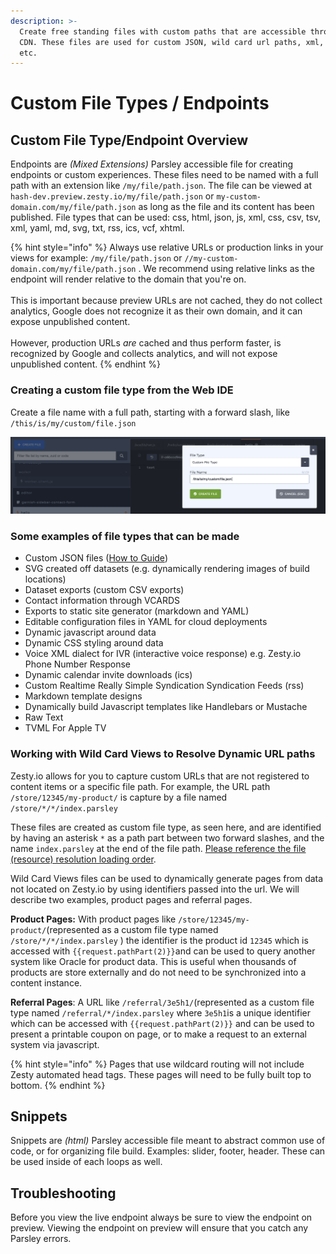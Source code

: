```yaml
---
description: >-
  Create free standing files with custom paths that are accessible through the
  CDN. These files are used for custom JSON, wild card url paths, xml, html,
  etc.
---
```


# Custom File Types / Endpoints

## Custom File Type/Endpoint Overview&#x20;

Endpoints are _(Mixed Extensions)_ Parsley accessible file for creating endpoints or custom experiences. These files need to be named with a full path with an extension like `/my/file/path.json`. The file can be viewed at `hash-dev.preview.zesty.io/my/file/path.json` or `my-custom-domain.com/my/file/path.json` as long as the file and its content has been published. File types that can be used: css, html, json, js, xml, css, csv, tsv, xml, yaml, md, svg, txt, rss, ics, vcf, xhtml.

{% hint style="info" %}
Always use relative URLs or production links in your views for example: `/my/file/path.json`  or  `//my-custom-domain.com/my/file/path.json` . We recommend using relative links as the endpoint will render relative to the domain that you're on.\
\
This is important because preview URLs are not cached, they do not collect analytics, Google does not recognize it as their own domain, and it can expose unpublished content. \
\
However, production URLs _are_ cached and thus perform faster, is recognized by Google  and collects analytics, and will not expose unpublished content.
{% endhint %}

###

### Creating a custom file type from the Web IDE

Create a file name with a full path, starting with a forward slash, like `/this/is/my/custom/file.json`

![Click Create File (blue button top left) and choose custom file type from the dropdown.](../../../.gitbook/assets/custom-endpoint.png)

### Some examples of file types that can be made

* Custom JSON files ([How to Guide](../../../tools/guides/how-to-create-a-customizable-json-endpoint-for-content.md))
* SVG created off datasets (e.g. dynamically rendering images of build locations)
* Dataset exports (custom CSV exports)
* Contact information through VCARDS
* Exports to static site generator (markdown and YAML)
* Editable configuration files in YAML for cloud deployments
* Dynamic javascript around data
* Dynamic CSS styling around data
* Voice XML dialect for IVR (interactive voice response) e.g. Zesty.io Phone Number Response
* Dynamic calendar invite downloads (ics)
* Custom Realtime Really Simple Syndication Syndication Feeds (rss)
* Markdown template designs
* Dynamically build Javascript templates like Handlebars or Mustache
* Raw Text
* TVML For Apple TV

### Working with Wild Card Views to Resolve Dynamic URL paths

Zesty.io allows for you to capture custom URLs that are not registered to content items or a specific file path. For example, the URL path `/store/12345/my-product/` is capture by a file named `/store/*/*/index.parsley`

These files are created as custom file type, as seen here, and are identified by having an asterisk `*` as a path part between two forward slashes, and the name `index.parsley` at the end of the file path. [Please reference the file (resource) resolution loading order](../../../webengine/guides/web-engine/resource-resolution-order.md).

Wild Card Views files can be used to dynamically generate pages from data not located on Zesty.io by using identifiers passed into the url. We will describe two examples, product pages and referral pages.&#x20;

**Product Pages:** With product pages like `/store/12345/my-product/`(represented as a custom file type named `/store/*/*/index.parsley` ) the identifier is the product id `12345` which is accessed with `{{request.pathPart(2)}}`and can be used to query another system like Oracle for product data. This is useful when thousands of products are store externally and do not need to be synchronized into a content instance. &#x20;

**Referral Pages**: A URL like `/referral/3e5h1/`(represented as a custom file type named `/referral/*/index.parsley` where `3e5h1`is a unique identifier which can be accessed with `{{request.pathPart(2)}}` and can be used to present a printable coupon on page, or to make a request to an external system via javascript.&#x20;

{% hint style="info" %}
Pages that use wildcard routing will not include Zesty automated head tags. These pages will need to be fully built top to bottom.&#x20;
{% endhint %}

## &#x20;Snippets&#x20;

Snippets are _(html)_ Parsley accessible file meant to abstract common use of code, or for organizing file build. Examples: slider, footer, header. These can be used inside of each loops as well.

## Troubleshooting

Before you view the live endpoint always be sure to view the endpoint on preview. Viewing the endpoint on preview will ensure that you catch any Parsley errors.

